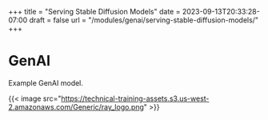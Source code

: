 +++
title = "Serving Stable Diffusion Models"
date = 2023-09-13T20:33:28-07:00
draft = false
url = "/modules/genai/serving-stable-diffusion-models/"
+++

# GenAI

Example GenAI model.

{{< image src="https://technical-training-assets.s3.us-west-2.amazonaws.com/Generic/ray_logo.png" >}}
